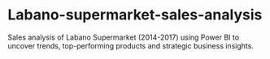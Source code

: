 # Labano-supermarket-sales-analysis
Sales analysis of Labano Supermarket (2014-2017) using Power BI to uncover trends, top-performing products and strategic business insights.
